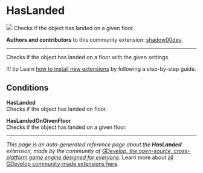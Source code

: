 # HasLanded

<img src="https://resources.gdevelop-app.com/assets/Icons/gnome.svg" class="extension-icon"></img>
Checks if the object has landed on a given floor.

**Authors and contributors** to this community extension: [shadow00dev](https://gd.games/shadow00dev).

---

Checks if the object has landed on a floor with the given settings.

!!! tip
    Learn [how to install new extensions](/gdevelop5/extensions/search) by following a step-by-step guide.

## Conditions

**HasLanded**  
Checks if the object has landed on floor.

**HasLandedOnGivenFloor**  
Checks if the object has landed on a given floor.



---

*This page is an auto-generated reference page about the **HasLanded** extension, made by the community of [GDevelop, the open-source, cross-platform game engine designed for everyone](https://gdevelop.io/).* Learn more about [all GDevelop community-made extensions here](/gdevelop5/extensions).